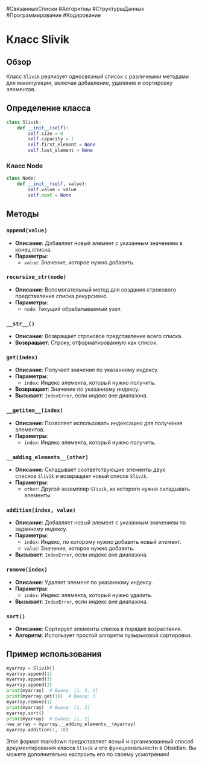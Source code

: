 #СвязанныеСписки #Алгоритмы #СтруктурыДанных #Программирование #Кодирование 
# Класс Slivik

## Обзор
Класс `Slivik` реализует односвязный список с различными методами для манипуляции, включая добавление, удаление и сортировку элементов.

## Определение класса
```python
class Slivik:
    def __init__(self):
        self.size = 0
        self.capacity = 1
        self.first_element = None
        self.last_element = None
```
### Класс Node
```python
class Node:
    def __init__(self, value):
        self.value = value
        self.next = None
```
## Методы

### `append(value)`

- **Описание**: Добавляет новый элемент с указанным значением в конец списка.
- **Параметры**:
    - `value`: Значение, которое нужно добавить.

### `recursive_str(node)`

- **Описание**: Вспомогательный метод для создания строкового представления списка рекурсивно.
- **Параметры**:
    - `node`: Текущий обрабатываемый узел.

### `__str__()`

- **Описание**: Возвращает строковое представление всего списка.
- **Возвращает**: Строку, отформатированную как список.

### `get(index)`

- **Описание**: Получает значение по указанному индексу.
- **Параметры**:
    - `index`: Индекс элемента, который нужно получить.
- **Возвращает**: Значение по указанному индексу.
- **Вызывает**: `IndexError`, если индекс вне диапазона.

### `__getitem__(index)`

- **Описание**: Позволяет использовать индексацию для получения элементов.
- **Параметры**:
    - `index`: Индекс элемента, который нужно получить.

### `__adding_elements__(other)`

- **Описание**: Складывает соответствующие элементы двух списков `Slivik` и возвращает новый список `Slivik`.
- **Параметры**:
    - `other`: Другой экземпляр `Slivik`, из которого нужно складывать элементы.

### `addition(index, value)`

- **Описание**: Добавляет новый элемент с указанным значением по заданному индексу.
- **Параметры**:
    - `index`: Индекс, по которому нужно добавить новый элемент.
    - `value`: Значение, которое нужно добавить.
- **Вызывает**: `IndexError`, если индекс вне диапазона.

### `remove(index)`

- **Описание**: Удаляет элемент по указанному индексу.
- **Параметры**:
    - `index`: Индекс элемента, который нужно удалить.
- **Вызывает**: `IndexError`, если индекс вне диапазона.

### `sort()`

- **Описание**: Сортирует элементы списка в порядке возрастания.
- **Алгоритм**: Использует простой алгоритм пузырьковой сортировки.

## Пример использования

```python
myarray = Slivik()
myarray.append(1)
myarray.append(3)
myarray.append(2)
print(myarray)  # Вывод: [1, 3, 2]
print(myarray.get(1))  # Вывод: 3
myarray.remove(1)
print(myarray)  # Вывод: [1, 2]
myarray.sort()
print(myarray)  # Вывод: [1, 2]
new_array = myarray.__adding_elements__(myarray)
myarray.addition(1, 10)
```

Этот формат markdown предоставляет ясный и организованный способ документирования класса `Slivik` и его функциональности в Obsidian. Вы можете дополнительно настроить его по своему усмотрению!